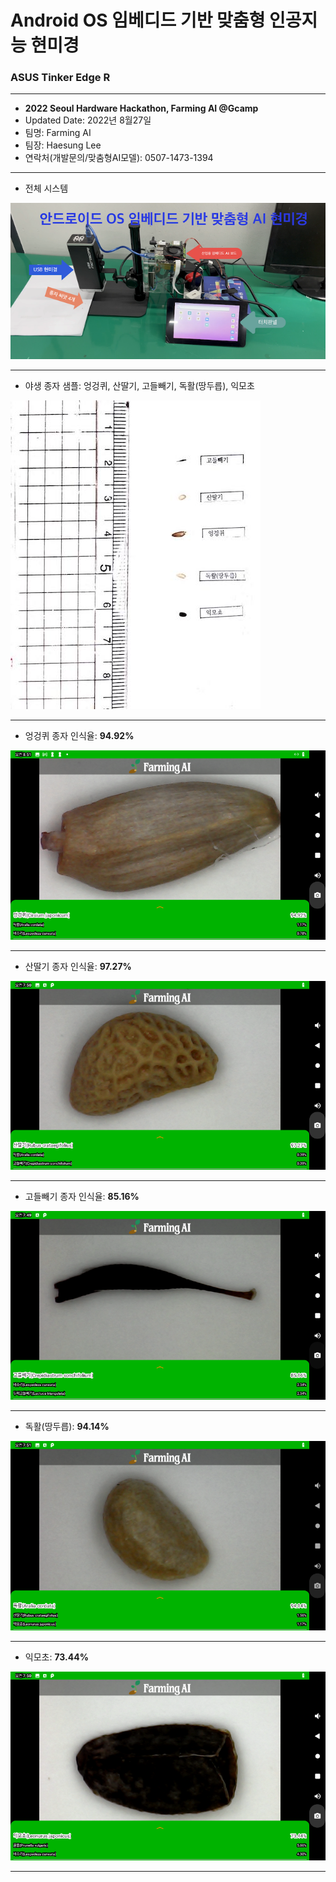 # Android OS 임베디드 기반 맞춤형 인공지능 현미경
### ASUS Tinker Edge R

***

* <b>2022 Seoul Hardware Hackathon, Farming AI @Gcamp</b>
* Updated Date: 2022년 8월27일 
* 팀명: Farming AI
* 팀장: Haesung Lee
* 연락처(개발문의/맞춤형AI모델): 0507-1473-1394

***

* 전체 시스템

![시스템](https://raw.githubusercontent.com/rugfk/AI_Microscope/main/images/0_system.png)

***

* 야생 종자 샘플: 엉겅퀴, 산딸기, 고들빼기, 독활(땅두릅), 익모초 

![wild seed sample](https://raw.githubusercontent.com/rugfk/AI_Microscope/main/images/01_wild_seeds_sample.jpg)


***

* 엉겅퀴 종자 인식율: <b>94.92%</b> 

![view](https://raw.githubusercontent.com/rugfk/AI_Microscope/main/images/sample.png)

***

* 산딸기 종자 인식율: <b>97.27%</b> 

![02](https://raw.githubusercontent.com/rugfk/AI_Microscope/main/images/sample02.png)

***

* 고들빼기 종자 인식율: <b>85.16%</b> 

![03](https://raw.githubusercontent.com/rugfk/AI_Microscope/main/images/sample03.png)

***

* 독활(땅두릅): <b>94.14%</b>

![04](https://raw.githubusercontent.com/rugfk/AI_Microscope/main/images/sample04.png)

***

* 익모초: <b>73.44%</b>

![05](https://raw.githubusercontent.com/rugfk/AI_Microscope/main/images/sample05.png)

***
